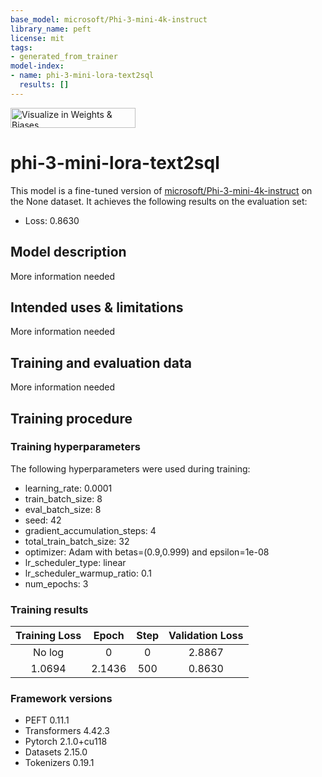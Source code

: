 ```yaml
---
base_model: microsoft/Phi-3-mini-4k-instruct
library_name: peft
license: mit
tags:
- generated_from_trainer
model-index:
- name: phi-3-mini-lora-text2sql
  results: []
---
```


<!-- This model card has been generated automatically according to the information the Trainer had access to. You
should probably proofread and complete it, then remove this comment. -->

[<img src="https://raw.githubusercontent.com/wandb/assets/main/wandb-github-badge-28.svg" alt="Visualize in Weights & Biases" width="200" height="32"/>](https://wandb.ai/truskovskiyk/ml-in-production-practice/runs/7932655z)
# phi-3-mini-lora-text2sql

This model is a fine-tuned version of [microsoft/Phi-3-mini-4k-instruct](https://huggingface.co/microsoft/Phi-3-mini-4k-instruct) on the None dataset.
It achieves the following results on the evaluation set:
- Loss: 0.8630

## Model description

More information needed

## Intended uses & limitations

More information needed

## Training and evaluation data

More information needed

## Training procedure

### Training hyperparameters

The following hyperparameters were used during training:
- learning_rate: 0.0001
- train_batch_size: 8
- eval_batch_size: 8
- seed: 42
- gradient_accumulation_steps: 4
- total_train_batch_size: 32
- optimizer: Adam with betas=(0.9,0.999) and epsilon=1e-08
- lr_scheduler_type: linear
- lr_scheduler_warmup_ratio: 0.1
- num_epochs: 3

### Training results

| Training Loss | Epoch  | Step | Validation Loss |
|:-------------:|:------:|:----:|:---------------:|
| No log        | 0      | 0    | 2.8867          |
| 1.0694        | 2.1436 | 500  | 0.8630          |


### Framework versions

- PEFT 0.11.1
- Transformers 4.42.3
- Pytorch 2.1.0+cu118
- Datasets 2.15.0
- Tokenizers 0.19.1